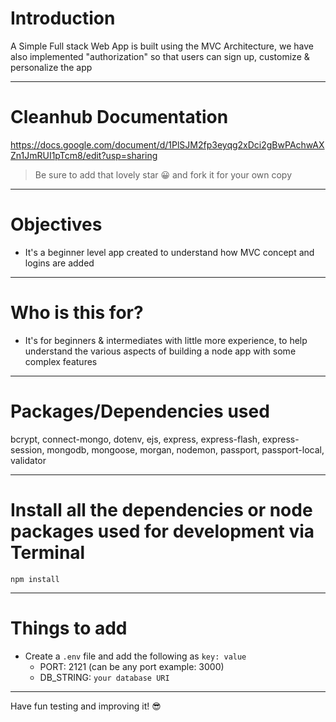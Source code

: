 # Introduction

A Simple Full stack Web App is built using the MVC Architecture, we have also implemented "authorization" so that users can sign up, customize & personalize the app 

---
# Cleanhub Documentation
https://docs.google.com/document/d/1PlSJM2fp3eyqg2xDci2gBwPAchwAXZn1JmRUI1pTcm8/edit?usp=sharing

> Be sure to add that lovely star 😀 and fork it for your own copy

---

# Objectives

- It's a beginner level app created to understand how MVC concept and logins are added

---

# Who is this for? 

- It's for beginners & intermediates with little more experience, to help understand the various aspects of building a node app with some complex features

---

# Packages/Dependencies used 

bcrypt, connect-mongo, dotenv, ejs, express, express-flash, express-session, mongodb, mongoose, morgan, nodemon, passport, passport-local, validator

---

# Install all the dependencies or node packages used for development via Terminal

`npm install` 

---

# Things to add

- Create a `.env` file and add the following as `key: value` 
  - PORT: 2121 (can be any port example: 3000) 
  - DB_STRING: `your database URI` 
 ---
 
 Have fun testing and improving it! 😎


